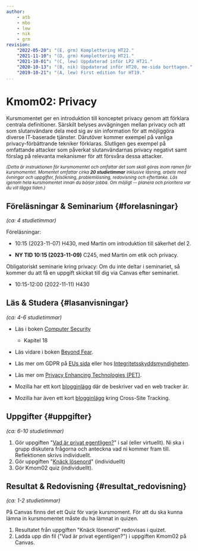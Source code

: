 ```yaml
---
author:
    - atb
    - mbo
    - lew
    - nik
    - grm
revision:
    "2022-05-20": "(E, grm) Komplettering HT22."
    "2021-11-10": "(D, grm) Komplettering HT21."
    "2021-10-01": "(C, lew) Uppdaterad inför LP2 HT21."
    "2020-10-13": "(B, nik) Uppdaterad inför HT20, me-sida borttagen."
    "2019-10-21": "(A, lew) First edition for HT19."
...
```

Kmom02: Privacy
==================================

<!-- [WARNING]
Kursen uppdateras inför HT23. Är "gula rutan" borta är det fritt fram att börja.
[/WARNING] -->

Kursmomentet ger en introduktion till konceptet privacy genom att förklara centrala definitioner. Särskilt belyses avvägningen mellan privacy och att som slutanvändare dela med sig av sin information för att möjliggöra diverse IT-baserade tjänster. Därutöver kommer exempel på vanliga privacy-förbättrande tekniker förklaras. Slutligen ges exempel på omfattande attacker som påverkat slutanvändarnas privacy negativt samt förslag på relevanta mekanismer för att försvåra dessa attacker.

<!--more-->

<small><i>(Detta är instruktionen för kursmomentet och omfattar det som skall göras inom ramen för kursmomentet. Momentet omfattar cirka **20 studietimmar** inklusive läsning, arbete med övningar och uppgifter, felsökning, problemlösning, redovisning och eftertanke. Läs igenom hela kursmomentet innan du börjar jobba. Om möjligt -- planera och prioritera var du vill lägga tiden.)</i></small>



Föreläsningar & Seminarium {#forelasningar}
---------------------------------

*(ca: 4 studietimmar)*

Föreläsningar:

* 10:15 (2023-11-07) H430, med Martin om introduktion till säkerhet del 2.

* <strong>NY TID 10:15 (2023-11-09)</strong> C245, med Martin om etik och privacy.

<!-- * 10:00 (2021-11-08) via Zoom ([Martin Boldt](https://bth.zoom.us/j/67269425633)) -->

Obligatoriskt seminarie kring privacy: Om du inte deltar i seminariet, så kommer du att få en uppgift skickat till dig via Canvas efter seminariet.

* 10:15-12:00 (2022-11-11) H430

<!-- * 10:00-12:00 (2021-11-12) via Zoom ([Kenneth, Marie](https://bth.zoom.us/j/6772303809)) -->


Läs &amp; Studera  {#lasanvisningar}
---------------------------------

*(ca: 4-6 studietimmar)*

* Läs i boken [Computer Security](/kunskap/boken-computer-security)
    * Kapitel 18
* Läs vidare i boken [Beyond Fear](/kunskap/boken-beyond-fear).

* Läs mer om GDPR på [EUs sida](https://gdpr.eu/) eller hos [Integritetsskyddsmyndigheten](https://www.imy.se/verksamhet/dataskydd//).

* Läs mer om [Privacy Enhancing Technologies (PET)](https://www.priv.gc.ca/en/opc-actions-and-decisions/research/explore-privacy-research/2017/pet_201711/).

* Mozilla har ett kort [blogginlägg](https://blog.mozilla.org/firefox/what-is-a-web-tracker/) där de beskriver vad en web tracker är.

* Mozilla har även ett kort [blogginlägg](https://blog.mozilla.org/firefox/cross-site-tracking-lets-unpack-that/) kring Cross-Site Tracking.

Uppgifter  {#uppgifter}
-------------------------------------------

*(ca: 6-10 studietimmar)*

1. Gör uppgiften "[Vad är privat egentligen?](uppgift/diskussion-vad-ar-privat-egentligen)" i sal (eller virtuellt). Ni ska i grupp diskutera frågorna och anteckna vad ni kommer fram till. Reflektionen skrivs individuellt.
1. Gör uppgiften "[Knäck lösenord](uppgift/john-the-ripper)" (individuellt)
1. Gör Kmom02 quiz (individuellt).

<!-- 1. Fyll på med redovisningstexten i din me-sida. -->


Resultat & Redovisning  {#resultat_redovisning}
-----------------------------------------------

*(ca: 1-2 studietimmar)*

På Canvas finns det ett Quiz för varje kursmoment. För att du ska kunna lämna in kursmomentet måste du ha lämnat in quizen.

1. Resultatet från uppgiften "Knäck lösenord" redovisas i quizet.
2. Ladda upp din fil ("Vad är privat egentligen?") i uppgiften Kmom02 på Canvas.

<!-- Publicera dina filer till studentservern och svara på följande frågor i textfältet på Canvas:

* Är privacy något du kommer tänka på/argumentera för när du kommer ut i arbetslivet? Varför/varför inte?
* När du väljer tjänster eller mjukvara, är privacy något du tänker på? Varför/varför inte?
* Vilken är din TIL för detta kmom? -->
